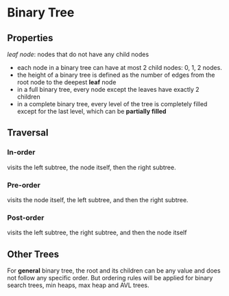 # Binary Tree

## Properties
*leaf node*: nodes that do not have any child nodes
- each node in a binary tree can have at most 2 child nodes: 0, 1, 2 nodes.
- the height of a binary tree is defined as the number of edges from the root node to the deepest **leaf** node
- in a full binary tree, every node except the leaves have exactly 2 children
- in a complete binary tree, every level of the tree is completely filled except for the last level, which can be **partially filled**

## Traversal
### In-order
visits the left subtree, the node itself, then the right subtree.
### Pre-order
visits the node itself, the left subtree, and then the right subtree.
### Post-order
visits the left subtree, the right subtree, and then the node itself

## Other Trees
For **general** binary tree, the root and its children can be any value and does not follow any specific order.
But ordering rules will be applied for binary search trees, min heaps, max heap and AVL trees.
